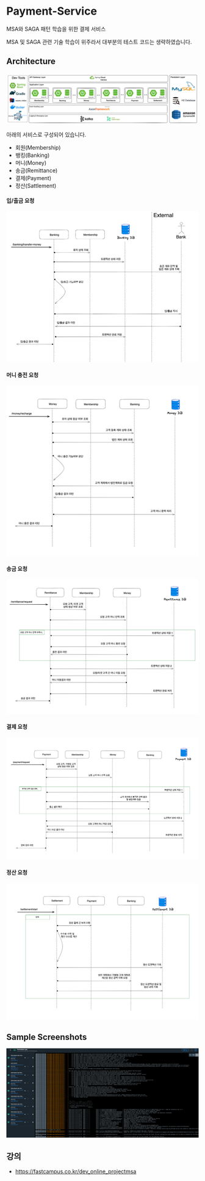 # Payment-Service

MSA와 SAGA 패턴 학습을 위한 결제 서비스

MSA 및 SAGA 관련 기술 학습이 위주라서 대부분의 테스트 코드는 생략하였습니다.

## Architecture

![img.png](docs/img.png)

아래의 서비스로 구성되어 있습니다.
- 회원(Membership)
- 뱅킹(Banking)
- 머니(Money)
- 송금(Remittance)
- 결제(Payment)
- 정산(Sattlement)

#### 입/출금 요청

![img_2.png](docs/img_2.png)

#### 머니 충전 요청

![img_3.png](docs/img_3.png)

#### 송금 요청

![img_4.png](docs/img_4.png)

#### 결제 요청

![img_5.png](docs/img_5.png)

#### 정산 요청

![img_6.png](docs/img_6.png)

## Sample Screenshots

![img_1.png](docs/img_1.png)

## 강의

- https://fastcampus.co.kr/dev_online_projectmsa